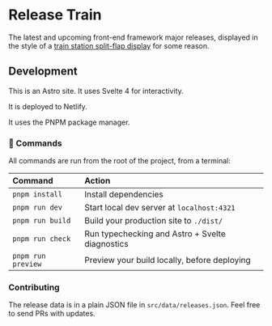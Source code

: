 # Release Train

The latest and upcoming front-end framework major releases, displayed in the style of a [train
station split-flap display](https://en.wikipedia.org/wiki/Split-flap_display) for some reason.

## Development

This is an Astro site. It uses Svelte 4 for interactivity.

It is deployed to Netlify.

It uses the PNPM package manager.

### 🧞 Commands

All commands are run from the root of the project, from a terminal:

| Command            | Action                                          |
| :----------------- | :---------------------------------------------- |
| `pnpm install`     | Install dependencies                            |
| `pnpm run dev`     | Start local dev server at `localhost:4321`      |
| `pnpm run build`   | Build your production site to `./dist/`         |
| `pnpm run check`   | Run typechecking and Astro + Svelte diagnostics |
| `pnpm run preview` | Preview your build locally, before deploying    |

### Contributing

The release data is in a plain JSON file in `src/data/releases.json`. Feel free
to send PRs with updates.
